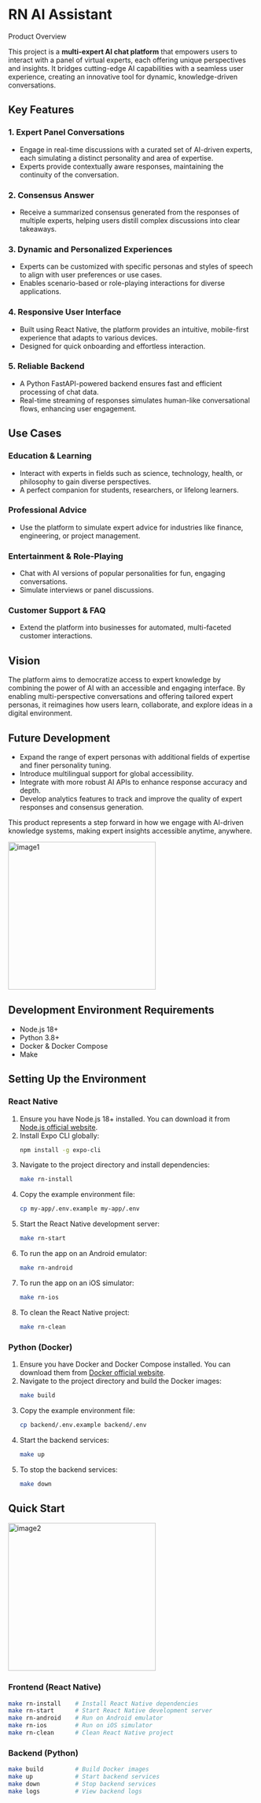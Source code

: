 # RN AI Assistant

 Product Overview

This project is a **multi-expert AI chat platform** that empowers users to interact with a panel of virtual experts, each offering unique perspectives and insights. It bridges cutting-edge AI capabilities with a seamless user experience, creating an innovative tool for dynamic, knowledge-driven conversations.

## Key Features

### 1. Expert Panel Conversations
- Engage in real-time discussions with a curated set of AI-driven experts, each simulating a distinct personality and area of expertise.
- Experts provide contextually aware responses, maintaining the continuity of the conversation.

### 2. Consensus Answer
- Receive a summarized consensus generated from the responses of multiple experts, helping users distill complex discussions into clear takeaways.

### 3. Dynamic and Personalized Experiences
- Experts can be customized with specific personas and styles of speech to align with user preferences or use cases.
- Enables scenario-based or role-playing interactions for diverse applications.

### 4. Responsive User Interface
- Built using React Native, the platform provides an intuitive, mobile-first experience that adapts to various devices.
- Designed for quick onboarding and effortless interaction.

### 5. Reliable Backend
- A Python FastAPI-powered backend ensures fast and efficient processing of chat data.
- Real-time streaming of responses simulates human-like conversational flows, enhancing user engagement.

## Use Cases

### Education & Learning
- Interact with experts in fields such as science, technology, health, or philosophy to gain diverse perspectives.
- A perfect companion for students, researchers, or lifelong learners.

### Professional Advice
- Use the platform to simulate expert advice for industries like finance, engineering, or project management.

### Entertainment & Role-Playing
- Chat with AI versions of popular personalities for fun, engaging conversations.
- Simulate interviews or panel discussions.

### Customer Support & FAQ
- Extend the platform into businesses for automated, multi-faceted customer interactions.

## Vision

The platform aims to democratize access to expert knowledge by combining the power of AI with an accessible and engaging interface. By enabling multi-perspective conversations and offering tailored expert personas, it reimagines how users learn, collaborate, and explore ideas in a digital environment.

## Future Development

- Expand the range of expert personas with additional fields of expertise and finer personality tuning.
- Introduce multilingual support for global accessibility.
- Integrate with more robust AI APIs to enhance response accuracy and depth.
- Develop analytics features to track and improve the quality of expert responses and consensus generation.

This product represents a step forward in how we engage with AI-driven knowledge systems, making expert insights accessible anytime, anywhere.

<img src="images/home.png" alt="image1" width="300"/>

## Development Environment Requirements

- Node.js 18+
- Python 3.8+
- Docker & Docker Compose
- Make

## Setting Up the Environment

### React Native

1. Ensure you have Node.js 18+ installed. You can download it from [Node.js official website](https://nodejs.org/).
2. Install Expo CLI globally:
   ```sh
   npm install -g expo-cli
   ```
3. Navigate to the project directory and install dependencies:
   ```sh
   make rn-install
   ```
4. Copy the example environment file:
   ```sh
   cp my-app/.env.example my-app/.env
   ```
5. Start the React Native development server:
   ```sh
   make rn-start
   ```
6. To run the app on an Android emulator:
   ```sh
   make rn-android
   ```
7. To run the app on an iOS simulator:
   ```sh
   make rn-ios
   ```
8. To clean the React Native project:
   ```sh
   make rn-clean
   ```

### Python (Docker)

1. Ensure you have Docker and Docker Compose installed. You can download them from [Docker official website](https://www.docker.com/).
2. Navigate to the project directory and build the Docker images:
   ```sh
   make build
   ```
3. Copy the example environment file:
   ```sh
   cp backend/.env.example backend/.env
   ```
4. Start the backend services:
   ```sh
   make up
   ```
5. To stop the backend services:
   ```sh
   make down
   ```

## Quick Start

<img src="images/ask_question.png" alt="image2" width="300"/>

### Frontend (React Native)

```sh
make rn-install    # Install React Native dependencies
make rn-start      # Start React Native development server
make rn-android    # Run on Android emulator
make rn-ios        # Run on iOS simulator
make rn-clean      # Clean React Native project
```

### Backend (Python)

```sh
make build         # Build Docker images
make up            # Start backend services
make down          # Stop backend services
make logs          # View backend logs
```
